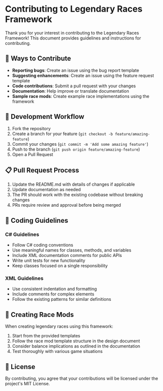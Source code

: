 # Contributing to Legendary Races Framework

Thank you for your interest in contributing to the Legendary Races Framework! This document provides guidelines and instructions for contributing.

## 🌟 Ways to Contribute

- **Reporting bugs**: Create an issue using the bug report template
- **Suggesting enhancements**: Create an issue using the feature request template
- **Code contributions**: Submit a pull request with your changes
- **Documentation**: Help improve or translate documentation
- **Sample race mods**: Create example race implementations using the framework

## 🔄 Development Workflow

1. Fork the repository
2. Create a branch for your feature (`git checkout -b feature/amazing-feature`)
3. Commit your changes (`git commit -m 'Add some amazing feature'`)
4. Push to the branch (`git push origin feature/amazing-feature`)
5. Open a Pull Request

## 📋 Pull Request Process

1. Update the README.md with details of changes if applicable
2. Update documentation as needed
3. The PR should work with the existing codebase without breaking changes
4. PRs require review and approval before being merged

## 🧩 Coding Guidelines

### C# Guidelines

- Follow C# coding conventions
- Use meaningful names for classes, methods, and variables
- Include XML documentation comments for public APIs
- Write unit tests for new functionality
- Keep classes focused on a single responsibility

### XML Guidelines

- Use consistent indentation and formatting
- Include comments for complex elements
- Follow the existing patterns for similar definitions

## 🌈 Creating Race Mods

When creating legendary races using this framework:

1. Start from the provided templates
2. Follow the race mod template structure in the design document
3. Consider balance implications as outlined in the documentation
4. Test thoroughly with various game situations

## 📜 License

By contributing, you agree that your contributions will be licensed under the project's MIT License.